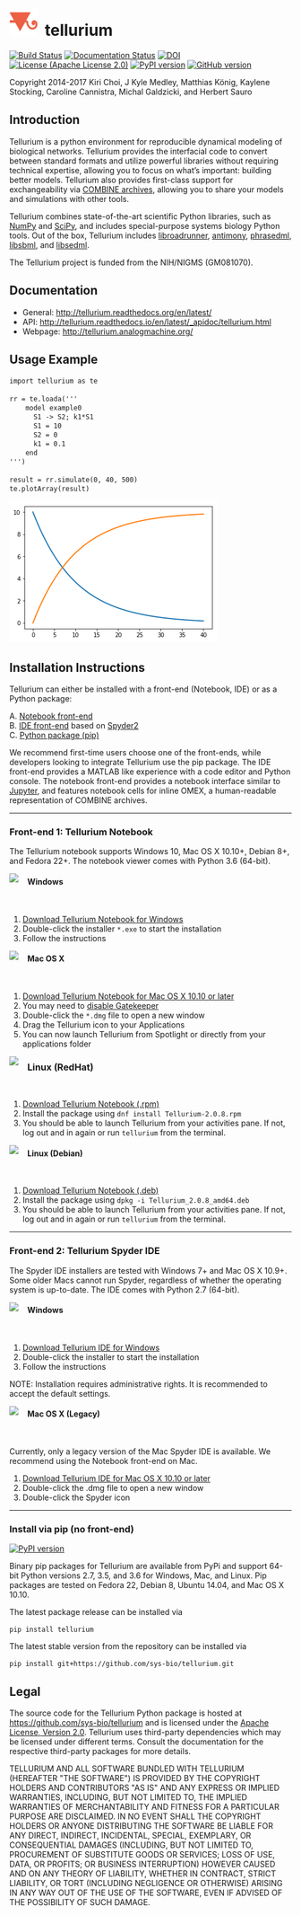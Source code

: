 <h1><img title="tellurium logo" src="./docs/images/tellurium_logo.png" height="50" />&nbsp;&nbsp;tellurium</h1>

[![Build Status](https://travis-ci.org/sys-bio/tellurium.svg?branch=master)](https://travis-ci.org/sys-bio/tellurium)
[![Documentation Status](https://readthedocs.org/projects/tellurium/badge/?version=latest)](http://tellurium.readthedocs.org/en/latest/)
[![DOI](https://zenodo.org/badge/16783593.svg)](https://zenodo.org/badge/latestdoi/16783593)
[![License (Apache License 2.0)](https://img.shields.io/badge/license-Apache2.0-blue.svg?style=flat-square)](https://opensource.org/licenses/Apache-2.0)
[![PyPI version](https://badge.fury.io/py/tellurium.svg)](https://badge.fury.io/py/tellurium)
[![GitHub version](https://badge.fury.io/gh/sys-bio%2Ftellurium.svg)](https://badge.fury.io/gh/sys-bio%2Ftellurium)

Copyright 2014-2017
Kiri Choi, J Kyle Medley, Matthias König, Kaylene Stocking, Caroline Cannistra, Michal Galdzicki, and Herbert Sauro

## Introduction

Tellurium is a python environment for reproducible dynamical modeling of biological networks. 
Tellurium provides the interfacial code to convert between standard formats and utilize powerful 
libraries without requiring technical expertise, allowing you to focus on what’s important: 
building better models. Tellurium also provides first-class support for exchangeability via 
[COMBINE archives](http://co.mbine.org/documents/archive), allowing you to share your models 
and simulations with other tools.

Tellurium combines state-of-the-art scientific Python libraries, such 
as [NumPy](http://www.numpy.org/) and [SciPy](http://www.scipy.org/), 
and includes special-purpose systems biology Python tools. Out of the box, 
Tellurium includes [libroadrunner](https://github.com/sys-bio/roadrunner), 
[antimony](http://antimony.sourceforge.net/), [phrasedml](http://phrasedml.sf.net/), 
[libsbml](http://sbml.org/Software/libSBML), and [libsedml](https://github.com/fbergmann/libSEDML).

The Tellurium project is funded from the NIH/NIGMS (GM081070).

## Documentation 
* General: http://tellurium.readthedocs.org/en/latest/
* API: http://tellurium.readthedocs.io/en/latest/_apidoc/tellurium.html
* Webpage: http://tellurium.analogmachine.org/

## Usage Example

```{python}
import tellurium as te

rr = te.loada('''
    model example0
      S1 -> S2; k1*S1
      S1 = 10
      S2 = 0
      k1 = 0.1
    end
''')

result = rr.simulate(0, 40, 500) 
te.plotArray(result)
```

![Tellurium front page demo](./docs/images/tellurium-front-page-image.png)

## Installation Instructions

Tellurium can either be installed with a front-end (Notebook, IDE) or as a Python package:

A. [Notebook front-end](#front-end-1-tellurium-notebook)  
B. [IDE front-end](#front-end-2-tellurium-spyder-ide) based on [Spyder2](https://github.com/spyder-ide/spyder)  
C. [Python package (pip)](#pip-package-no-front-end)

We recommend first-time users choose one of the front-ends, while developers looking to integrate Tellurium use the pip package. 
The IDE front-end provides a MATLAB like experience with a code editor and Python console. 
The notebook front-end provides a notebook interface similar to [Jupyter](http://jupyter.org/), 
and features notebook cells for inline OMEX, a human-readable representation of COMBINE archives.

-------

### Front-end 1: Tellurium Notebook
The Tellurium notebook supports Windows 10, Mac OS X 10.10+, Debian 8+, and Fedora 22+.
The notebook viewer comes with Python 3.6 (64-bit).

<img align="left" width="32px" id="windows" src="https://raw.githubusercontent.com/wiki/sys-bio/tellurium/img/windows.png">
<h4>Windows</h4>
<br style="clear:both"/>

1. [Download Tellurium Notebook for Windows](https://sourceforge.net/projects/pytellurium/files/notebook/Tellurium%20Setup%202.0.8.exe/download)
2. Double-click the installer `*.exe` to start the installation
3. Follow the instructions

<img align="left" width="32px" id="mac-osx" src="https://raw.githubusercontent.com/wiki/sys-bio/tellurium/img/macos.png">
<h4>Mac OS X</h4>
<br style="clear:both"/>

1. [Download Tellurium Notebook for Mac OS X 10.10 or later](https://sourceforge.net/projects/pytellurium/files/notebook/Tellurium-2.0.8.dmg/download)
2. You may need to [disable Gatekeeper](https://www.tekrevue.com/tip/gatekeeper-macos-sierra/)
3. Double-click the `*.dmg` file to open a new window
4. Drag the Tellurium icon to your Applications
5. You can now launch Tellurium from Spotlight or directly from your applications folder

<img align="left" width="32px" id="redhat" src="https://raw.githubusercontent.com/wiki/sys-bio/tellurium/img/redhat.png">
<h3>Linux (RedHat)</h3>
<br style="clear:both"/>

1. [Download Tellurium Notebook (.rpm)](https://sourceforge.net/projects/pytellurium/files/notebook/Tellurium-2.0.8.rpm/download)
2. Install the package using `dnf install Tellurium-2.0.8.rpm`
3. You should be able to launch Tellurium from your activities pane. If not, log out and in again or run `tellurium` from the terminal.

<img align="left" width="32px" id="debian" src="https://raw.githubusercontent.com/wiki/sys-bio/tellurium/img/debian.png">
<h4>Linux (Debian)</h4>
<br style="clear:both"/>

1. [Download Tellurium Notebook (.deb)](https://sourceforge.net/projects/pytellurium/files/notebook/Tellurium_2.0.8_amd64.deb/download)
2. Install the package using `dpkg -i Tellurium_2.0.8_amd64.deb`
3. You should be able to launch Tellurium from your activities pane. If not, log out and in again or run `tellurium` from the terminal.

-------

### Front-end 2: Tellurium Spyder IDE
The Spyder IDE installers are tested with Windows 7+ and Mac OS X 10.9+. Some older Macs cannot run Spyder, regardless of 
whether the operating system is up-to-date. 
The IDE comes with Python 2.7 (64-bit).

<img align="left" width="32px" id="windows" src="https://raw.githubusercontent.com/wiki/sys-bio/tellurium/img/windows.png">
<h4>Windows</h4>
<br style="clear:both"/>

1. [Download Tellurium IDE for Windows](https://sourceforge.net/projects/pytellurium/files/Tellurium-2.0/2.0.6/Tellurium-2.0.6-Python-2.7-win64-portable-setup.exe/download)
2. Double-click the installer to start the installation
3. Follow the instructions

NOTE: Installation requires administrative rights. It is recommended to accept the default settings.

<img align="left" width="32px" id="mac-osx" src="https://raw.githubusercontent.com/wiki/sys-bio/tellurium/img/macos.png">
<h4>Mac OS X (Legacy)</h4>
<br style="clear:both"/>

Currently, only a legacy version of the Mac Spyder IDE is available. We recommend using the Notebook front-end on Mac.


1. [Download Tellurium IDE for Mac OS X 10.10 or later](https://github.com/sys-bio/tellurium/releases/download/1.3.5-rc3/Tellurium-1.3.5-Spyder-2.3.8-OSX.dmg)
2. Double-click the .dmg file to open a new window
3. Double-click the Spyder icon

-------

### Install via pip (no front-end)
[![PyPI version](https://badge.fury.io/py/tellurium.svg)](https://badge.fury.io/py/tellurium)

Binary pip packages for Tellurium are available from PyPi and support 64-bit Python versions 2.7, 3.5, and 3.6 for Windows, Mac, and Linux.
Pip packages are tested on Fedora 22, Debian 8, Ubuntu 14.04, and Mac OS X 10.10.

The latest package release can be installed via
```
pip install tellurium
```
The latest stable version from the repository can be installed via
```
pip install git+https://github.com/sys-bio/tellurium.git
``` 

## Legal

The source code for the Tellurium Python package is hosted at https://github.com/sys-bio/tellurium and is licensed under the [Apache License, Version 2.0](http://www.apache.org/licenses/LICENSE-2.0). Tellurium uses third-party dependencies which may be licensed under different terms. Consult the documentation for the respective third-party packages for more details.

TELLURIUM AND ALL SOFTWARE BUNDLED WITH TELLURIUM (HEREAFTER "THE SOFTWARE") IS PROVIDED BY THE COPYRIGHT HOLDERS AND CONTRIBUTORS "AS IS" AND ANY EXPRESS OR IMPLIED WARRANTIES, INCLUDING, BUT NOT LIMITED TO, THE IMPLIED WARRANTIES OF MERCHANTABILITY AND FITNESS FOR A PARTICULAR PURPOSE ARE DISCLAIMED. IN NO EVENT SHALL THE COPYRIGHT HOLDERS OR ANYONE DISTRIBUTING THE SOFTWARE BE LIABLE FOR ANY DIRECT, INDIRECT, INCIDENTAL, SPECIAL, EXEMPLARY, OR CONSEQUENTIAL DAMAGES (INCLUDING, BUT NOT LIMITED TO, PROCUREMENT OF SUBSTITUTE GOODS OR SERVICES; LOSS OF USE, DATA, OR PROFITS; OR BUSINESS INTERRUPTION) HOWEVER CAUSED AND ON ANY THEORY OF LIABILITY, WHETHER IN CONTRACT, STRICT LIABILITY, OR TORT (INCLUDING NEGLIGENCE OR OTHERWISE) ARISING IN ANY WAY OUT OF THE USE OF THE SOFTWARE, EVEN IF ADVISED OF THE POSSIBILITY OF SUCH DAMAGE.
